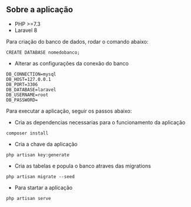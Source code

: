 ## Sobre a aplicação

- PHP >=7.3
- Laravel 8

Para criação do banco de dados, rodar o comando abaixo:

```
CREATE DATABASE nomedobanco; 
```

- Alterar as configurações da conexão do banco
```
DB_CONNECTION=mysql
DB_HOST=127.0.0.1
DB_PORT=3306
DB_DATABASE=laravel
DB_USERNAME=root
DB_PASSWORD=
```

Para executar a aplicação, seguir os passos abaixo:

- Cria as dependencias necessarias para o funcionamento da aplicação
```
composer install
```

- Cria a chave da aplicação
```
php artisan key:generate
```

- Cria as tabelas e popula o banco atraves das migrations
```
php artisan migrate --seed
```

- Para startar a aplicação
```
php artisan serve
```
